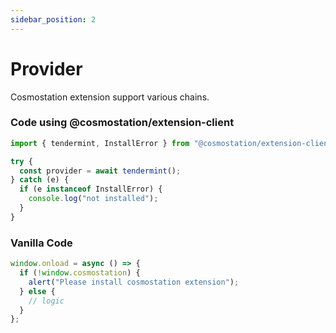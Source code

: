 ```yaml
---
sidebar_position: 2
---
```


# Provider

Cosmostation extension support various chains.

### Code using @cosmostation/extension-client

```typescript
import { tendermint, InstallError } from "@cosmostation/extension-client";

try {
  const provider = await tendermint();
} catch (e) {
  if (e instanceof InstallError) {
    console.log("not installed");
  }
}
```

### Vanilla Code

```javascript
window.onload = async () => {
  if (!window.cosmostation) {
    alert("Please install cosmostation extension");
  } else {
    // logic
  }
};
```
